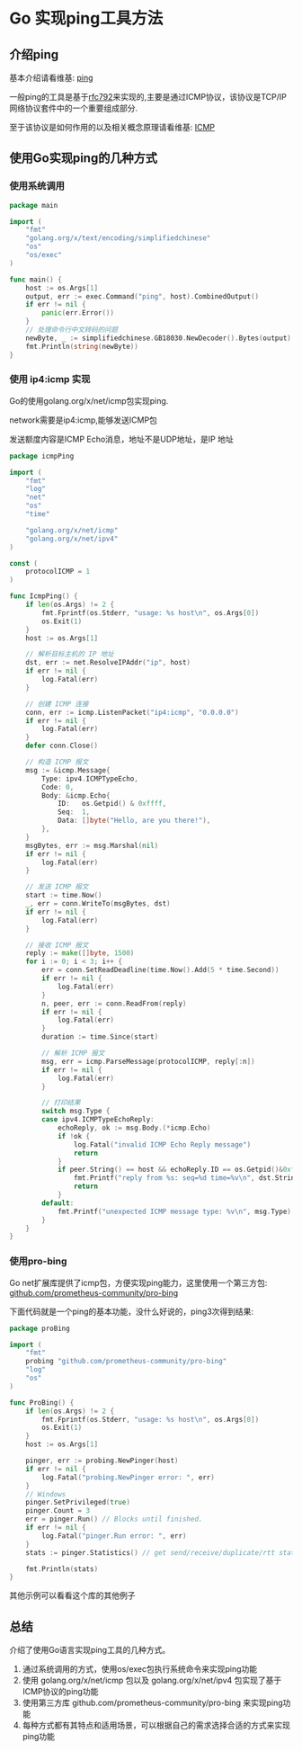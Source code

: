 # Go 实现ping工具方法

## 介绍ping

基本介绍请看维基: [ping](https://zh.wikipedia.org/wiki/Ping)

一般ping的工具是基于[rfc792](https://datatracker.ietf.org/doc/html/rfc792)来实现的,主要是通过ICMP协议，该协议是TCP/IP网络协议套件中的一个重要组成部分.

至于该协议是如何作用的以及相关概念原理请看维基: [ICMP](https://zh.wikipedia.org/wiki/%E4%BA%92%E8%81%94%E7%BD%91%E6%8E%A7%E5%88%B6%E6%B6%88%E6%81%AF%E5%8D%8F%E8%AE%AE)

## 使用Go实现ping的几种方式

### 使用系统调用

```go
package main

import (
	"fmt"
	"golang.org/x/text/encoding/simplifiedchinese"
	"os"
	"os/exec"
)

func main() {
	host := os.Args[1]
	output, err := exec.Command("ping", host).CombinedOutput()
	if err != nil {
		panic(err.Error())
	}
	// 处理命令行中文转码的问题
	newByte, _ := simplifiedchinese.GB18030.NewDecoder().Bytes(output)
	fmt.Println(string(newByte))
}
```

### 使用 ip4:icmp 实现

Go的使用golang.org/x/net/icmp包实现ping.

network需要是ip4:icmp,能够发送ICMP包

发送额度内容是ICMP Echo消息，地址不是UDP地址，是IP 地址

```go
package icmpPing

import (
	"fmt"
	"log"
	"net"
	"os"
	"time"

	"golang.org/x/net/icmp"
	"golang.org/x/net/ipv4"
)

const (
	protocolICMP = 1
)

func IcmpPing() {
	if len(os.Args) != 2 {
		fmt.Fprintf(os.Stderr, "usage: %s host\n", os.Args[0])
		os.Exit(1)
	}
	host := os.Args[1]

	// 解析目标主机的 IP 地址
	dst, err := net.ResolveIPAddr("ip", host)
	if err != nil {
		log.Fatal(err)
	}

	// 创建 ICMP 连接
	conn, err := icmp.ListenPacket("ip4:icmp", "0.0.0.0")
	if err != nil {
		log.Fatal(err)
	}
	defer conn.Close()

	// 构造 ICMP 报文
	msg := &icmp.Message{
		Type: ipv4.ICMPTypeEcho,
		Code: 0,
		Body: &icmp.Echo{
			ID:   os.Getpid() & 0xffff,
			Seq:  1,
			Data: []byte("Hello, are you there!"),
		},
	}
	msgBytes, err := msg.Marshal(nil)
	if err != nil {
		log.Fatal(err)
	}

	// 发送 ICMP 报文
	start := time.Now()
	_, err = conn.WriteTo(msgBytes, dst)
	if err != nil {
		log.Fatal(err)
	}

	// 接收 ICMP 报文
	reply := make([]byte, 1500)
	for i := 0; i < 3; i++ {
		err = conn.SetReadDeadline(time.Now().Add(5 * time.Second))
		if err != nil {
			log.Fatal(err)
		}
		n, peer, err := conn.ReadFrom(reply)
		if err != nil {
			log.Fatal(err)
		}
		duration := time.Since(start)

		// 解析 ICMP 报文
		msg, err = icmp.ParseMessage(protocolICMP, reply[:n])
		if err != nil {
			log.Fatal(err)
		}

		// 打印结果
		switch msg.Type {
		case ipv4.ICMPTypeEchoReply:
			echoReply, ok := msg.Body.(*icmp.Echo)
			if !ok {
				log.Fatal("invalid ICMP Echo Reply message")
				return
			}
			if peer.String() == host && echoReply.ID == os.Getpid()&0xffff && echoReply.Seq == 1 {
				fmt.Printf("reply from %s: seq=%d time=%v\n", dst.String(), msg.Body.(*icmp.Echo).Seq, duration)
				return
			}
		default:
			fmt.Printf("unexpected ICMP message type: %v\n", msg.Type)
		}
	}
}
```

### 使用pro-bing

Go net扩展库提供了icmp包，方便实现ping能力，这里使用一个第三方包: [github.com/prometheus-community/pro-bing](https://github.com/prometheus-community/pro-bing)

下面代码就是一个ping的基本功能，没什么好说的，ping3次得到结果:

```go
package proBing

import (
	"fmt"
	probing "github.com/prometheus-community/pro-bing"
	"log"
	"os"
)

func ProBing() {
	if len(os.Args) != 2 {
		fmt.Fprintf(os.Stderr, "usage: %s host\n", os.Args[0])
		os.Exit(1)
	}
	host := os.Args[1]

	pinger, err := probing.NewPinger(host)
	if err != nil {
		log.Fatal("probing.NewPinger error: ", err)
	}
	// Windows 
	pinger.SetPrivileged(true)
	pinger.Count = 3
	err = pinger.Run() // Blocks until finished.
	if err != nil {
		log.Fatal("pinger.Run error: ", err)
	}
	stats := pinger.Statistics() // get send/receive/duplicate/rtt stats

	fmt.Println(stats)
}
```

其他示例可以看看这个库的其他例子

## 总结

介绍了使用Go语言实现ping工具的几种方式。

1. 通过系统调用的方式，使用os/exec包执行系统命令来实现ping功能
2. 使用 golang.org/x/net/icmp 包以及 golang.org/x/net/ipv4 包实现了基于ICMP协议的ping功能
3. 使用第三方库 github.com/prometheus-community/pro-bing 来实现ping功能
4. 每种方式都有其特点和适用场景，可以根据自己的需求选择合适的方式来实现ping功能